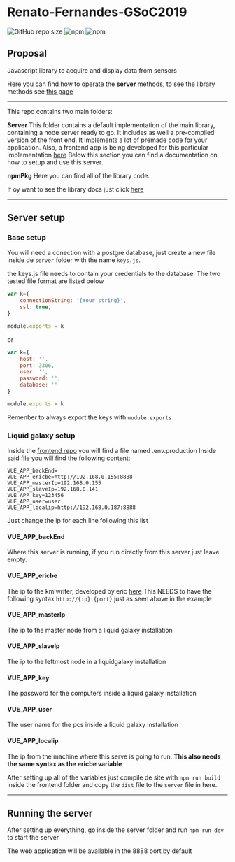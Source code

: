 # Renato-Fernandes-GSoC2019

![GitHub repo size](https://img.shields.io/github/repo-size/RenatoFernandesTotti/Renato-Fernandes-GSoC2019.svg?style=flat-square&logo=GitHub) ![npm](https://img.shields.io/npm/dt/liquidsensors.svg?style=flat-square&logo=NPM) ![npm](https://img.shields.io/npm/v/liquidsensors.svg?style=flat-square)


## Proposal

Javascript library to acquire and display data from sensors

Here you can find how to operate the **server** methods, to see the library methods see [this page](https://www.npmjs.com/package/liquidsensors)

----
This repo contains two main folders:

**Server**
This folder contains a default implementation of the main library, containing a node server ready to go. It includes as well a pre-compiled version of the front end.
It implements a lot of premade code for your application.
Also, a frontend app is being developed for this particular implementation [here](https://github.com/RenatoFernandesTotti/Renato-Fernandes-GSoC2019-FrontEndApp)
Below this section you can find a documentation on how to setup and use this server.

**npmPkg**
Here you can find all of the library code.

If oy want to see the library docs just click [here](https://www.npmjs.com/package/liquidsensors)

----

## Server setup

### Base setup

You will need a conection with a postgre database, just create a new file inside de `server` folder with the name `keys.js`.

the keys.js file needs to contain your credentials to the database. The two tested file format are listed below

```javascript
var k={
    connectionString: '{Your string}',
    ssl: true, 
}

module.exports = k
```

or

```javascript
var k={
    host: '',
    port: 3306,
    user: '',
    password: '',
    database: ''
}

module.exports = k
```

Remenber to always export the keys with `module.exports`

### Liquid galaxy setup

Inside the [frontend repo][frontend] you will find a file named .env.production
Inside said file you will find the following content:

```env
VUE_APP_backEnd=
VUE_APP_ericbe=http://192.168.0.155:8888
VUE_APP_masterIp=192.168.0.155
VUE_APP_slaveIp=192.168.0.141
VUE_APP_key=123456
VUE_APP_user=user
VUE_APP_localip=http://192.168.0.187:8888
```

Just change the ip for each line following this list

#### VUE_APP_backEnd

Where this server is running, if you run directly from this server just leave empty.

#### VUE_APP_ericbe

The ip to the kmlwriter, developed by eric [here][eric repo]
This NEEDS to have the following syntax
`http://{ip}:{port}`
just as seen above in the example

#### VUE_APP_masterIp

The ip to the master node from a liquid galaxy installation

#### VUE_APP_slaveIp

The ip to the leftmost node in a liquidgalaxy installation

#### VUE_APP_key

The password for the computers inside a liquid galaxy installation

#### VUE_APP_user

The user name for the pcs inside a liquid galaxy installation

#### VUE_APP_localip

The ip from the machine where this serve is going to run.
**This also needs the same syntax as the ericbe variable**

After setting up all of the variables just compile de site with `npm run build` inside the frontend folder and copy the `dist` file to the `server` file in here.

----

## Running the server

After setting up everything, go inside the server folder and run `npm run dev` to start the server

The web application will be available in the 8888 port by default

[eric repo]:(https://github.com/xemyst/liquid-galaxy-kml-uploader)

[frontend]:(https://github.com/RenatoFernandesTotti/Renato-Fernandes-GSoC2019-FrontEndApp)
